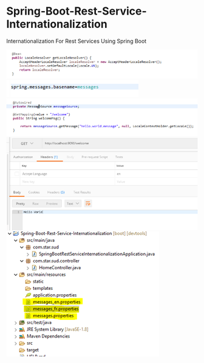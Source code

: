 # Spring-Boot-Rest-Service-Internationalization
Internationalization For Rest Services Using Spring Boot

<img src="https://github.com/Sudarshan-Gowda/Spring-Boot-Rest-Service-Internationalization/blob/master/docs/Picture1.png"/>
<img src="https://github.com/Sudarshan-Gowda/Spring-Boot-Rest-Service-Internationalization/blob/master/docs/Picture2.png"/>
<img src="https://github.com/Sudarshan-Gowda/Spring-Boot-Rest-Service-Internationalization/blob/master/docs/Picture3.png"/>
<img src="https://github.com/Sudarshan-Gowda/Spring-Boot-Rest-Service-Internationalization/blob/master/docs/Picture4.png"/>
<img src="https://github.com/Sudarshan-Gowda/Spring-Boot-Rest-Service-Internationalization/blob/master/docs/Picture5.png"/>
